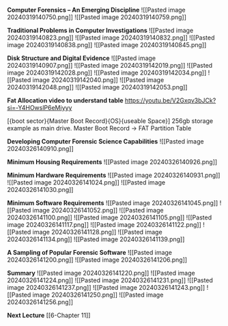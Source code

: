 **Computer Forensics – An Emerging Discipline**
![[Pasted image 20240319140750.png]]
![[Pasted image 20240319140759.png]]

**Traditional Problems in Computer Investigations**
![[Pasted image 20240319140823.png]]
![[Pasted image 20240319140832.png]]
![[Pasted image 20240319140838.png]]
![[Pasted image 20240319140845.png]]

**Disk Structure and Digital Evidence**
![[Pasted image 20240319140907.png]]
![[Pasted image 20240319142019.png]]
![[Pasted image 20240319142028.png]]
![[Pasted image 20240319142034.png]]
![[Pasted image 20240319142040.png]]
![[Pasted image 20240319142048.png]]
![[Pasted image 20240319142053.png]]

**Fat Allocation video to understand table** 
https://youtu.be/V2Gxqv3bJCk?si=-Y4HOwslP6eMiyyy

[{boot sector}{Master Boot Record}{OS}{useable Space}]
256gb storage example as main drive. 
Master Boot Record -> FAT Partition Table 

**Developing Computer Forensic Science Capabilities**
![[Pasted image 20240326140910.png]]

**Minimum Housing Requirements**
![[Pasted image 20240326140926.png]]

**Minimum Hardware Requirements**
![[Pasted image 20240326140931.png]]
![[Pasted image 20240326141024.png]]
![[Pasted image 20240326141030.png]]

**Minimum Software Requirements**
![[Pasted image 20240326141045.png]]
![[Pasted image 20240326141052.png]]
![[Pasted image 20240326141100.png]]
![[Pasted image 20240326141105.png]]
![[Pasted image 20240326141117.png]]
![[Pasted image 20240326141122.png]]
![[Pasted image 20240326141128.png]]
![[Pasted image 20240326141134.png]]
![[Pasted image 20240326141139.png]]

**A Sampling of Popular Forensic Software**
![[Pasted image 20240326141200.png]]
![[Pasted image 20240326141206.png]]

**Summary**
![[Pasted image 20240326141220.png]]
![[Pasted image 20240326141224.png]]
![[Pasted image 20240326141231.png]]
![[Pasted image 20240326141237.png]]
![[Pasted image 20240326141243.png]]
![[Pasted image 20240326141250.png]]
![[Pasted image 20240326141256.png]]

**Next Lecture** 
[[6-Chapter 11]]
